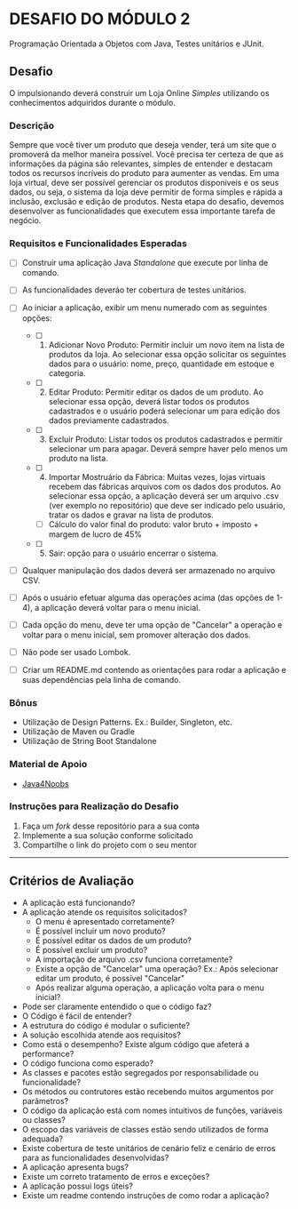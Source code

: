 # DESAFIO DO MÓDULO 2 #

Programação Orientada a Objetos com Java, Testes unitários e JUnit.

## Desafio ##

O impulsionando deverá construir um Loja Online *Simples* utilizando os conhecimentos adquiridos durante o módulo.

### Descrição ###
Sempre que você tiver um produto que deseja vender, terá um site que o promoverá da melhor maneira possível. Você precisa ter certeza de que as informações da página são relevantes, simples de entender e destacam todos os recursos incríveis do produto para aumenter as vendas.
Em uma loja virtual, deve ser possível gerenciar os produtos disponiveis e os seus dados, ou seja, o sistema da loja deve permitir de forma simples e rápida a inclusão, exclusão e edição de produtos. Nesta etapa do desafio, devemos desenvolver as funcionalidades que executem essa importante tarefa de negócio.

### Requisitos e Funcionalidades Esperadas ###
- [ ] Construir uma aplicação Java *Standalone* que execute por linha de comando.
- [ ] As funcionalidades deveráo ter cobertura de testes unitários.
- [ ] Ao iniciar a aplicação, exibir um menu numerado com as seguintes opções:
    - [ ] 1. Adicionar Novo Produto: Permitir incluir um novo item na lista de produtos da loja. Ao selecionar essa opção solicitar os seguintes dados para o usuário: nome, preço, quantidade em estoque e categoria.
    - [ ] 2. Editar Produto: Permitir editar os dados de um produto. Ao selecionar essa opção, deverá listar todos os produtos cadastrados e o usuário poderá selecionar um para edição dos dados previamente cadastrados.
    - [ ] 3. Excluir Produto: Listar todos os produtos cadastrados e permitir selecionar um para apagar. Deverá sempre haver pelo menos um produto na lista.
    - [ ] 4. Importar Mostruário da Fábrica: Muitas vezes, lojas virtuais recebem das fábricas arquivos com os dados dos produtos. Ao selecionar essa opção, a aplicação deverá ser um arquivo .csv (ver exemplo no repositório) que deve ser indicado pelo usuário, tratar os dados e gravar na lista de produtos.
        - [ ] Cálculo do valor final do produto: valor bruto + imposto + margem de lucro de 45%
    - [ ] 5. Sair: opção para o usuário encerrar o sistema.
- [ ] Qualquer manipulação dos dados deverá ser armazenado no arquivo CSV.
- [ ] Após o usuário efetuar alguma das operações acima (das opções de 1-4), a aplicação deverá voltar para o menu inicial.
- [ ] Cada opção do menu, deve ter uma opção de "Cancelar" a operação e voltar para o menu inicial, sem promover alteração dos dados.
- [ ] Não pode ser usado Lombok.
- [ ] Criar um README.md contendo as orientações para rodar a aplicação e suas dependências pela linha de comando.


### Bônus ###
* Utilização de Design Patterns. Ex.: Builder, Singleton, etc.
* Utilização de Maven ou Gradle
* Utilização de String Boot Standalone

### Material de Apoio ###
* [Java4Noobs](https://github.com/paulorievrs/java4noobs)

### Instruções para Realização do Desafio ###
1. Faça um *fork* desse repositório para a sua conta
2. Implemente a sua solução conforme solicitado
3. Compartilhe o link do projeto com o seu mentor 

***
## Critérios de Avaliação ##
* A aplicação está funcionando?
* A aplicação atende os requisitos solicitados?
    * O menu é apresentado corretamente?
    * É possível incluir um novo produto?
    * É possível editar os dados de um produto?
    * É possível excluir um produto?
    * A importação de arquivo .csv funciona corretamente?
    * Existe a opção de "Cancelar" uma operação? Ex.: Após selecionar editar um produto, é possível "Cancelar"
    * Após realizar alguma operaçào, a aplicação volta para o menu inicial?
* Pode ser claramente entendido o que o código faz?
* O Código é fácil de entender?
* A estrutura do código é modular o suficiente?
* A solução escolhida atende aos requisitos?
* Como está o desempenho? Existe algum código que afeterá a performance?
* O código funciona como esperado?
* As classes e pacotes estão segregados por responsabilidade ou funcionalidade?
* Os métodos ou contrutores estão recebendo muitos argumentos por parâmetros?
* O código da aplicação está com nomes intuitivos de funções, variáveis ou classes?
* O escopo das variáveis de classes estão sendo utilizados de forma adequada?
* Existe cobertura de teste unitários de cenário feliz e cenário de erros para as funcionalidades desenvolvidas?
* A aplicação apresenta bugs?
* Existe um correto tratamento de erros e exceções?
* A aplicação possui logs úteis?
* Existe um readme contendo instruções de como rodar a aplicação?